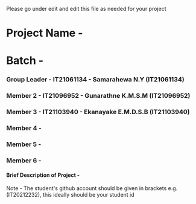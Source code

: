 Please go under edit and edit this file as needed for your project

# Project Name - 
# Batch - 
### Group Leader - IT21061134 - Samarahewa N.Y (IT21061134)
### Member 2 - IT21096952 - Gunarathne K.M.S.M (IT21096952)
### Member 3 - IT21103940 - Ekanayake E.M.D.S.B (IT21103940)
### Member 4 - 
### Member 5 - 
### Member 6 - 

#### Brief Description of Project - 

Note - The student's github account should be given in brackets e.g. (IT20212232), this ideally should be your student id 

